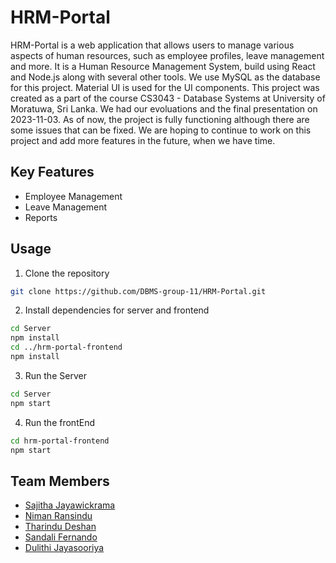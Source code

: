 # HRM-Portal

HRM-Portal is a web application that allows users to manage various aspects of human resources, such as employee profiles, leave management and more. It is a Human Resource Management System, build using React and Node.js along with several other tools.
We use MySQL as the database for this project. Material UI is used for the UI components.
This project was created as a part of the course CS3043 - Database Systems at University of Moratuwa, Sri Lanka. We had our evoluations and the final presentation on 2023-11-03. As of now, the project is fully functioning although there are some issues that can be fixed. We are hoping to continue to work on this project and add more features in the future, when we have time.

## Key Features

- Employee Management
- Leave Management
- Reports

## Usage

1. Clone the repository

```bash
git clone https://github.com/DBMS-group-11/HRM-Portal.git
```

2. Install dependencies for server and frontend

```bash
cd Server
npm install
cd ../hrm-portal-frontend
npm install
```

3. Run the Server

```bash
cd Server
npm start
```

4. Run the frontEnd

```bash
cd hrm-portal-frontend
npm start
```

## Team Members

- [Sajitha Jayawickrama](https://github.com/sajitha-tj)
- [Niman Ransindu](https://github.com/NRM10101)
- [Tharindu Deshan](https://github.com/Tharindu-Deshan)
- [Sandali Fernando](https://github.com/SandaliF)
- [Dulithi Jayasooriya](https://github.com/Dulithi)



